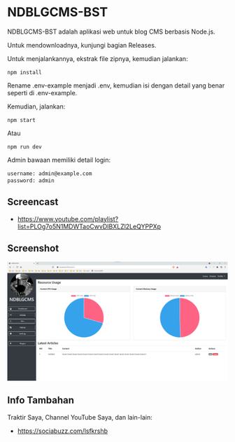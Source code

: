 # NDBLGCMS-BST

NDBLGCMS-BST adalah aplikasi web untuk blog CMS berbasis Node.js.

Untuk mendownloadnya, kunjungi bagian Releases.

Untuk menjalankannya, ekstrak file zipnya, kemudian jalankan:

```
npm install
```

Rename .env-example menjadi .env, kemudian isi dengan detail yang benar seperti di .env-example.

Kemudian, jalankan:

```
npm start
```

Atau

```
npm run dev
```

Admin bawaan memiliki detail login:

```
username: admin@example.com
password: admin
```

## Screencast

- https://www.youtube.com/playlist?list=PLOg7o5N1MDWTaoCwvDIBXLZl2LeQYPPXp

## Screenshot

![ScreenShot](assets/NDBLGCMS1.png?raw=true) 

## Info Tambahan

Traktir Saya, Channel YouTube Saya, dan lain-lain:

- https://sociabuzz.com/lsfkrshb
